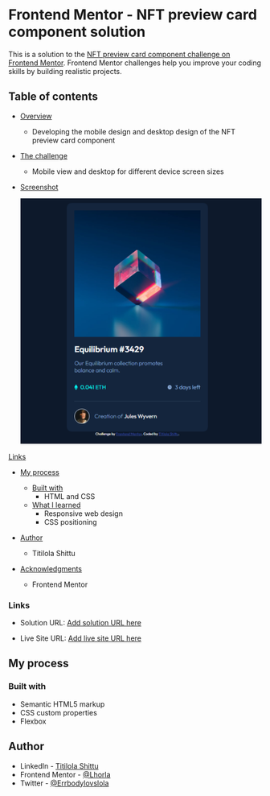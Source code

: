 # Frontend Mentor - NFT preview card component solution

This is a solution to the [NFT preview card component challenge on Frontend Mentor](https://www.frontendmentor.io/challenges/nft-preview-card-component-SbdUL_w0U). Frontend Mentor challenges help you improve your coding skills by building realistic projects. 

## Table of contents

- [Overview](#the-overview)
  - Developing the mobile design and desktop design of the NFT preview card component

- [The challenge](#the-challenge)
  - Mobile view and desktop for different device screen sizes

- [Screenshot](#screenshot)

  ![](./images/Nft-preview-card-screenshot.png)

[Links](#links)

- [My process](#my-process)
  - [Built with](#built-with)
    - HTML and CSS
  - [What I learned](#what-i-learned)
    - Responsive web design
    - CSS positioning

- [Author](#author)
  - Titilola Shittu
- [Acknowledgments](#acknowledgments)
  - Frontend Mentor


### Links

- Solution URL: [Add solution URL here](https://www.frontendmentor.io/solutions/nftpreviewcardcomponent-oFOoL3yFP)

- Live Site URL: [Add live site URL here](https://frontendmentorprojects.netlify.app/nft-preview-card-component-main/index.html)

## My process

### Built with

- Semantic HTML5 markup
- CSS custom properties
- Flexbox

## Author

- LinkedIn - [Titilola Shittu](https://www.linkedin.com/in/titilolashittu/)
- Frontend Mentor - [@Lhorla](https://www.frontendmentor.io/profile/lhorla)
- Twitter - [@Errbodylovslola](https://www.twitter.com/errbodylovslola)
